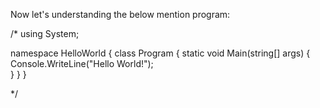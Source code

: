 Now let's understanding the below mention program:

/*
using System;

namespace HelloWorld
{
  class Program
  {
    static void Main(string[] args)
    {
      Console.WriteLine("Hello World!");    
    }
  }
}

*/
